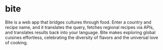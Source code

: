 # bite
 Bite is a web app that bridges cultures through food. Enter a country and recipe name, and it translates the query, fetches regional recipes via APIs, and translates results back into your language. Bite makes exploring global cuisines effortless, celebrating the diversity of flavors and the universal love of cooking.
